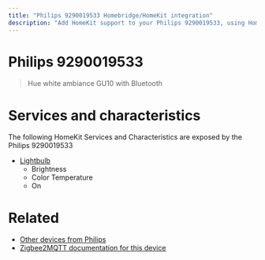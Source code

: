```yaml
---
title: "Philips 9290019533 Homebridge/HomeKit integration"
description: "Add HomeKit support to your Philips 9290019533, using Homebridge, Zigbee2MQTT and homebridge-z2m."
---
```

<!---
This file has been GENERATED using src/docgen/docgen.ts
DO NOT EDIT THIS FILE MANUALLY!
-->
# Philips 9290019533
> Hue white ambiance GU10 with Bluetooth


# Services and characteristics
The following HomeKit Services and Characteristics are exposed by
the Philips 9290019533

* [Lightbulb](../../light.md)
  * Brightness
  * Color Temperature
  * On


# Related
* [Other devices from Philips](../index.md#philips)
* [Zigbee2MQTT documentation for this device](https://www.zigbee2mqtt.io/devices/9290019533.html)